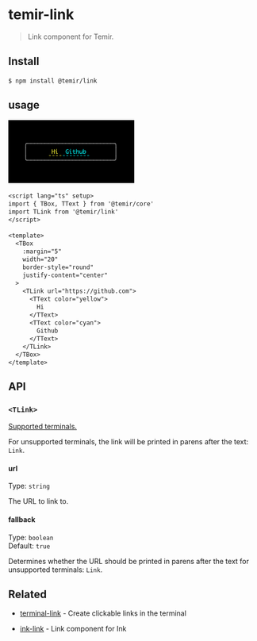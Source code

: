 # temir-link

> Link component for Temir. 

## Install

```
$ npm install @temir/link
```

## usage

![temir-link](./media/temir-link.png)

```vue
<script lang="ts" setup>
import { TBox, TText } from '@temir/core'
import TLink from '@temir/link'
</script>

<template>
  <TBox
    :margin="5"
    width="20"
    border-style="round"
    justify-content="center"
  >
    <TLink url="https://github.com">
      <TText color="yellow">
        Hi
      </TText>
      <TText color="cyan">
        Github
      </TText>
    </TLink>
  </TBox>
</template>

```

## API

### `<TLink>`

[Supported terminals.](https://gist.github.com/egmontkob/eb114294efbcd5adb1944c9f3cb5feda)

For unsupported terminals, the link will be printed in parens after the text: `Link`.

#### url

Type: `string`

The URL to link to.

#### fallback

Type: `boolean`\
Default: `true`

Determines whether the URL should be printed in parens after the text for unsupported terminals: `Link`.

## Related

- [terminal-link](https://github.com/sindresorhus/terminal-link) - Create clickable links in the terminal

- [ink-link](https://github.com/sindresorhus/ink-link) - Link component for Ink
